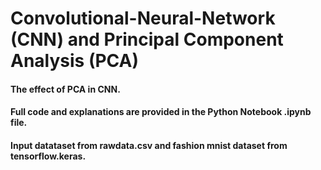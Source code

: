 # Convolutional-Neural-Network (CNN) and Principal Component Analysis (PCA)
#### The effect of PCA in CNN.
#### Full code and explanations are provided in the Python Notebook .ipynb file.
#### Input datataset from rawdata.csv and fashion mnist dataset from tensorflow.keras.
